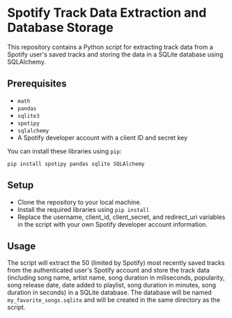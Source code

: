 # Spotify Track Data Extraction and Database Storage

This repository contains a Python script for extracting track data from a Spotify user's saved tracks and storing the data in a SQLite database using SQLAlchemy.

## Prerequisites
- `math`
- `pandas`
- `sqlite3`
- `spotipy`
- `sqlalchemy`
- A Spotify developer account with a client ID and secret key

You can install these libraries using `pip`:
```
pip install spotipy pandas sqlite SQLAlchemy
```

## Setup
- Clone the repository to your local machine.
- Install the required libraries using `pip install`
- Replace the username, client_id, client_secret, and redirect_uri variables in the script with your own Spotify developer account information.

## Usage
The script will extract the 50 (limited by Spotify) most recently saved tracks from the authenticated user's Spotify account and store the track data (including song name, artist name, song duration in miliseconds, popularity, song release date, date added to playlist, song duration in minutes, song duration in seconds) in a SQLite database. The database will be named `my_favorite_songs.sqlite` and will be created in the same directory as the script.
